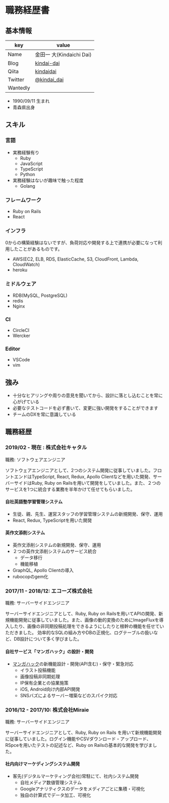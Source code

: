 # 職務経歴書

## 基本情報

|key|value|
|---|-----|
|Name|金田一 大(Kindaichi Dai)|
|Blog|[kindai-dai](http://kindai-dai.hatenablog.com/)|
|Qiita|[kindaidai](https://qiita.com/kindaidai)|
|Twitter|[@kindai_dai](https://twitter.com/kindai_dai)|
|Wantedly|

- 1990/09/11 生まれ
- 青森県出身

## スキル
### 言語
- 実務経験有り
  - Ruby
  - JavaScript
  - TypeScript
  - Python
- 実務経験はないが趣味で触った程度
  - Golang
### フレームワーク
- Ruby on Rails
- React
### インフラ
0からの構築経験はないですが、負荷対応や開発する上で連携が必要になって利用したことがあるものです。
- AWS(EC2, ELB, RDS, ElasticCache, S3, CloudFront, Lambda, CloudWatch)
- heroku
### ミドルウェア
- RDB(MySQL, PostgreSQL)
- redis
- Nginx
### CI
- CircleCI
- Wercker
### Editor
 - VSCode
 - vim

## 強み
- 十分なヒアリングや周りの意見を聞いてから、設計に落とし込むことを常に心がげている
- 必要なテストコードを必ず書いて、変更に強い開発をすることができます
- チームのDXを常に意識している

## 職務経歴

### 2019/02 - 現在 : 株式会社キャタル

職務: ソフトウェアエンジニア

ソフトウェアエンジニアとして、2つのシステム開発に従事していました。フロントエンドはTypeScript, React, Redux, Apollo Clientなどを用いた開発、サーバーサイドはRuby, Ruby on Railsを用いて開発をしていました。また、２つのサービスを1つに統合する業務を半年かけて任せてもらいました。

#### 自社英語塾学習管理システム
- 生徒、親、先生、運営スタッフの学習管理システムの新規開発、保守、運用
- React, Redux, TypeScriptを用いた開発

#### 英作文添削システム
- 英作文添削システムの新規開発、保守、運用
- ２つの英作文添削システムのサービス統合
  - データ移行
  - 機能移植
- GraphQL, Apollo Clientの導入
- rubocopのgem化

### 2017/11 - 2018/12: エコーズ株式会社

職務: サーバーサイドエンジニア

サーバーサイドエンジニアとして、Ruby, Ruby on Railsを用いてAPIの開発、新規機能開発に従事していました。また、画像の動的変換のためにImageFluxを導入したり、画像の非同期投稿処理をできるようにしたりと根幹の機能を任せていただきました。
効率的なSQLの組み方やDBの正規化、ログテーブルの扱いなど、DB設計について多く学びました。

#### 自社サービス「マンガハック」の設計・開発

- [マンガハック](https://mangahack.com/)の新機能設計・開発(API含む)・保守・緊急対応
  - イラスト投稿機能
  - 画像投稿非同期処理
  - IP保有企業との協業施策
  - iOS, Android向け内部API開発
  - SNSバズによるサーバー増築などのスパイク対応

### 2016/12 - 2017/10: 株式会社Miraie

職務: サーバーサイドエンジニア

サーバーサイドエンジニアとして、Ruby, Ruby on Rails を用いて新規機能開発に従事していました。ログイン機能やCSVダウンロード・アップロード、RSpceを用いたテストの記述など、Ruby on Railsの基本的な開発を学びました。

#### 社内向けマーケディングシステム開発
- 客先(デジタルマーケティング会社)常駐にて、社内システム開発
  - 自社メディア数値管理システム
  - Googleアナリティクスのデータをメディアごとに集積・可視化
  - 独自の計算式でデータ加工、可視化
